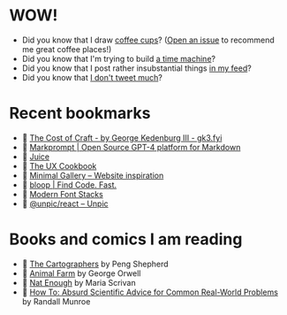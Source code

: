 # WOW!

- Did you know that I draw [coffee cups](https://papercups.mamuso.net/)? ([Open an issue](https://github.com/mamuso/papercups/issues) to recommend me great coffee places!)
- Did you know that I'm trying to build [a time machine](https://github.com/mamuso/fluxcapacitor)?
- Did you know that I post rather insubstantial things [in my feed](https://feed.mamuso.net/)?
- Did you know that [I don't tweet much](https://twitter.com/mamuso)?

# Recent bookmarks

- 👀 [The Cost of Craft - by George Kedenburg III - gk3.fyi](https://gk3fyi.substack.com/p/the-cost-of-craft)
- 👀 [Markprompt | Open Source GPT-4 platform for Markdown](https://markprompt.com/)
- 👀 [Juice](https://garden.bradwoods.io/notes/design/juice)
- 👀 [The UX Cookbook](https://theuxcookbook.com/)
- 👀 [Minimal Gallery – Website inspiration](https://minimal.gallery/)
- 👀 [bloop | Find Code. Fast.](https://bloop.ai/)
- 👀 [Modern Font Stacks](https://modernfontstacks.com/)
- 👀 [@unpic/react – Unpic](https://unpic.pics/img/react/#unpic-for-nextjs)


# Books and comics I am reading

- 📘 [The Cartographers](https://www.goodreads.com/book/show/56224531) by Peng Shepherd
- 📘 [Animal Farm](https://www.goodreads.com/book/show/8349198) by George Orwell
- 📘 [Nat Enough](https://www.goodreads.com/book/show/45714795) by Maria Scrivan
- 📘 [How To: Absurd Scientific Advice for Common Real-World Problems](https://www.goodreads.com/book/show/43851501) by Randall Munroe

